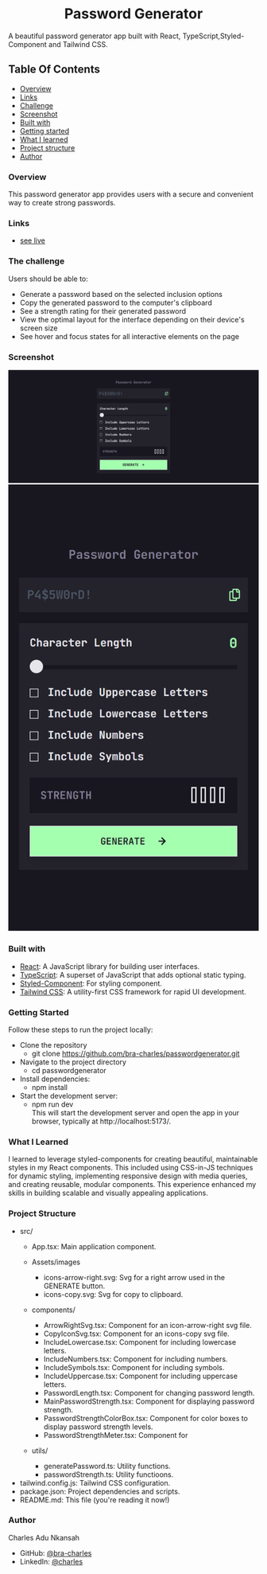 
<h1 align="center">Password Generator</h1>
A beautiful password generator app built with React, TypeScript,Styled-Component and Tailwind CSS.  

## Table Of Contents

  - [Overview](#overview)
  - [Links](#links)
  - [Challenge](#challenge)
  - [Screenshot](#screenshot)
  - [Built with](#built-with)
  - [Getting started](#getting-started)
  - [What I learned](#what-i-learned)
  - [Project structure](#project-structure)
  - [Author](#author)


 
### Overview
This password generator app provides users with a secure and convenient way to create strong passwords.

### Links
- [see live](https://password-generator-005c.netlify.app)

### The challenge

Users should be able to:

- Generate a password based on the selected inclusion options
- Copy the generated password to the computer's clipboard
- See a strength rating for their generated password
- View the optimal layout for the interface depending on their device's screen size
- See hover and focus states for all interactive elements on the page

### Screenshot
![Password Generator-Desktop](src/assets/images/screenshot-desktop.png)
![Password Generator-Mobile](src/assets/images/screenshot-mobile.png)
  

### Built with
- [React](https://react.dev/): A JavaScript library for building user interfaces.
- [TypeScript](https://www.typescriptlang.org/docs/handbook/typescript-in-5-minutes.html): A       superset of JavaScript that adds optional static typing.
- [Styled-Component](https://styled-components.com/docs): For styling component.
- [Tailwind CSS](https://tailwindcss.com/docs/guides/vite): A utility-first CSS framework for rapid UI development.

### Getting Started
 
 Follow these steps to run the project locally:

- Clone the repository
  - git clone https://github.com/bra-charles/passwordgenerator.git
- Navigate to the project directory
  - cd passwordgenerator
- Install dependencies:
    - npm install
- Start the development server:
    - npm run dev        
  This will start the development server and open the app in your browser, typically at http://localhost:5173/.


 ### What I Learned
  I learned to leverage styled-components for creating beautiful, maintainable styles in my React components. This included using CSS-in-JS techniques for dynamic styling, implementing responsive design with media queries, and creating reusable, modular components. This experience enhanced my skills in building scalable and visually appealing applications.


### Project Structure
- src/
   - App.tsx: Main application component.
   - Assets/images
     - icons-arrow-right.svg: Svg for a right arrow used in the GENERATE button.
     - icons-copy.svg: Svg for copy to clipboard.  
   - components/

     - ArrowRightSvg.tsx: Component for an icon-arrow-right svg file. 
     - CopyIconSvg.tsx: Component for an icons-copy svg file. 
     - IncludeLowercase.tsx: Component for including lowercase letters.
     - IncludeNumbers.tsx: Component for including numbers.
     - IncludeSymbols.tsx: Component for including symbols.
     - IncludeUppercase.tsx: Component for including uppercase letters.
     - PasswordLength.tsx: Component for changing password length.
     - MainPasswordStrength.tsx: Component for displaying password strength.    
     - PasswordStrengthColorBox.tsx: Component for color boxes to display password strength levels.
     - PasswordStrengthMeter.tsx: Component for   
   - utils/
     - generatePassword.ts: Utility functions.
     - passwordStrength.ts: Utility functioons.  
- tailwind.config.js: Tailwind CSS configuration.
- package.json: Project dependencies and scripts.
- README.md: This file (you're reading it now!)


### Author
  Charles Adu Nkansah
- GitHub: [@bra-charles]()
- LinkedIn: [@charles](https://www.linkedin.com/in/charles-adu-nkansah/)
